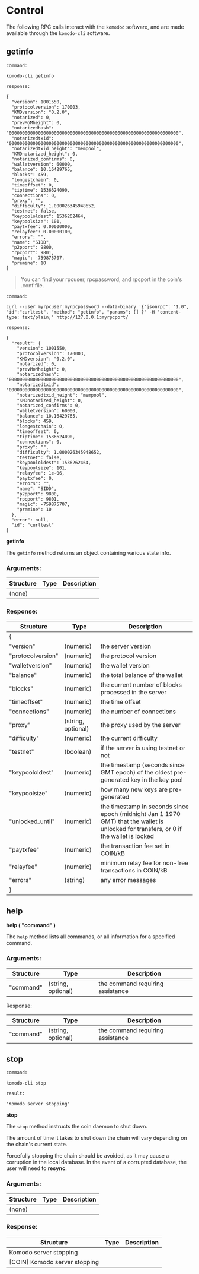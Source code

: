 # Control

The following RPC calls interact with the `komodod` software, and are made available through the `komodo-cli` software.

## getinfo

```
command:

komodo-cli getinfo

response:

{
  "version": 1001550,
  "protocolversion": 170003,
  "KMDversion": "0.2.0",
  "notarized": 0,
  "prevMoMheight": 0,
  "notarizedhash": "0000000000000000000000000000000000000000000000000000000000000000",
  "notarizedtxid": "0000000000000000000000000000000000000000000000000000000000000000",
  "notarizedtxid_height": "mempool",
  "KMDnotarized_height": 0,
  "notarized_confirms": 0,
  "walletversion": 60000,
  "balance": 10.16429765,
  "blocks": 459,
  "longestchain": 0,
  "timeoffset": 0,
  "tiptime": 1536624090,
  "connections": 0,
  "proxy": "",
  "difficulty": 1.000026345948652,
  "testnet": false,
  "keypoololdest": 1536262464,
  "keypoolsize": 101,
  "paytxfee": 0.00000000,
  "relayfee": 0.00000100,
  "errors": "",
  "name": "SIDD",
  "p2pport": 9800,
  "rpcport": 9801,
  "magic": -759875707,
  "premine": 10
}
```

> You can find your rpcuser, rpcpassword, and rpcport in the coin's .conf file.

```
command:

curl --user myrpcuser:myrpcpassword --data-binary '{"jsonrpc": "1.0", "id":"curltest", "method": "getinfo", "params": [] }' -H 'content-type: text/plain;' http://127.0.0.1:myrpcport/

response:

{
  "result": {
    "version": 1001550,
    "protocolversion": 170003,
    "KMDversion": "0.2.0",
    "notarized": 0,
    "prevMoMheight": 0,
    "notarizedhash": "0000000000000000000000000000000000000000000000000000000000000000",
    "notarizedtxid": "0000000000000000000000000000000000000000000000000000000000000000",
    "notarizedtxid_height": "mempool",
    "KMDnotarized_height": 0,
    "notarized_confirms": 0,
    "walletversion": 60000,
    "balance": 10.16429765,
    "blocks": 459,
    "longestchain": 0,
    "timeoffset": 0,
    "tiptime": 1536624090,
    "connections": 0,
    "proxy": "",
    "difficulty": 1.000026345948652,
    "testnet": false,
    "keypoololdest": 1536262464,
    "keypoolsize": 101,
    "relayfee": 1e-06,
    "paytxfee": 0,
    "errors": "",
    "name": "SIDD",
    "p2pport": 9800,
    "rpcport": 9801,
    "magic": -759875707,
    "premine": 10
  },
  "error": null,
  "id": "curltest"
}
```

**getinfo**

The `getinfo` method returns an object containing various state info.

### Arguments:

Structure|Type|Description
---------|----|-----------
(none)                                       |                             |

### Response:

Structure|Type|Description
---------|----|-----------
{                                            |                             |
"version"                                    |(numeric)                    |the server version
"protocolversion"                            |(numeric)                    |the protocol version
"walletversion"                              |(numeric)                    |the wallet version
"balance"                                    |(numeric)                    |the total balance of the wallet
"blocks"                                     |(numeric)                    |the current number of blocks processed in the server
"timeoffset"                                 |(numeric)                    |the time offset
"connections"                                |(numeric)                    |the number of connections
"proxy"                                      |(string, optional)           |the proxy used by the server
"difficulty"                                 |(numeric)                    |the current difficulty
"testnet"                                    |(boolean)                    |if the server is using testnet or not
"keypoololdest"                              |(numeric)                    |the timestamp (seconds since GMT epoch) of the oldest pre-generated key in the key pool
"keypoolsize"                                |(numeric)                    |how many new keys are pre-generated
"unlocked_until"                             |(numeric)                    |the timestamp in seconds since epoch (midnight Jan 1 1970 GMT) that the wallet is unlocked for transfers, or 0 if the wallet is locked
"paytxfee"                                   |(numeric)                    |the transaction fee set in COIN/kB
"relayfee"                                   |(numeric)                    |minimum relay fee for non-free transactions in COIN/kB
"errors"                                     |(string)                     |any error messages
}                                            |                             |

## help

**help ( "command" )**

The `help` method lists all commands, or all information for a specified command.

### Arguments:

Structure|Type|Description
---------|----|-----------
"command"                                    |(string, optional)           |the command requiring assistance


Response:

Structure|Type|Description
---------|----|-----------
"command"                                    |(string, optional)           |the command requiring assistance

## stop

```
command:

komodo-cli stop

result:

"Komodo server stopping"
```

**stop**

The `stop` method instructs the coin daemon to shut down.

The amount of time it takes to shut down the chain will vary depending on the chain's current state.

<aside class="warning">
  Forcefully stopping the chain should be avoided, as it may cause a corruption in the local database. In the event of a corrupted database, the user will need to <b>resync</b>.
</aside>

### Arguments:

Structure|Type|Description
---------|----|-----------
(none)                                       |                             |

### Response:

Structure|Type|Description
---------|----|-----------
Komodo server stopping                       |                             |
[COIN] Komodo server stopping                |                             |
